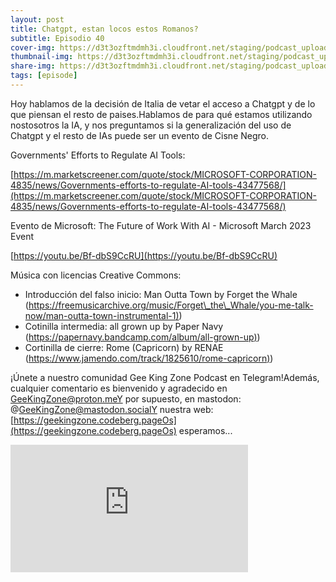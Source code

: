 ```yaml
---
layout: post
title: Chatgpt, estan locos estos Romanos?
subtitle: Episodio 40
cover-img: https://d3t3ozftmdmh3i.cloudfront.net/staging/podcast_uploaded_episode/14743809/14743809-1691157355695-0b36b4eae2a72.jpg
thumbnail-img: https://d3t3ozftmdmh3i.cloudfront.net/staging/podcast_uploaded_episode/14743809/14743809-1691157355695-0b36b4eae2a72.jpg
share-img: https://d3t3ozftmdmh3i.cloudfront.net/staging/podcast_uploaded_episode/14743809/14743809-1691157355695-0b36b4eae2a72.jpg
tags: [episode]
---
```


Hoy hablamos de la decisión de Italia de vetar el acceso a Chatgpt y de lo que piensan el resto de paises.Hablamos de para qué estamos utilizando nostosotros la IA, y nos preguntamos si la generalización del uso de Chatgpt y el resto de IAs puede ser un evento de Cisne Negro.

Governments' Efforts to Regulate AI Tools:

[https://m.marketscreener.com/quote/stock/MICROSOFT-CORPORATION-4835/news/Governments-efforts-to-regulate-AI-tools-43477568/](https://m.marketscreener.com/quote/stock/MICROSOFT-CORPORATION-4835/news/Governments-efforts-to-regulate-AI-tools-43477568/)

Evento de Microsoft: The Future of Work With AI - Microsoft March 2023 Event

[https://youtu.be/Bf-dbS9CcRU](https://youtu.be/Bf-dbS9CcRU)

Música con licencias Creative Commons:

*   Introducción del falso inicio: Man Outta Town by Forget the Whale ([https://freemusicarchive.org/music/Forget\_the\_Whale/you-me-talk-now/man-outta-town-instrumental-1)](https://freemusicarchive.org/music/Forget\_the\_Whale/you-me-talk-now/man-outta-town-instrumental-1))
*   Cotinilla intermedia: all grown up by Paper Navy ([https://papernavy.bandcamp.com/album/all-grown-up)](https://papernavy.bandcamp.com/album/all-grown-up))
*   Cortinilla de cierre: Rome (Capricorn) by RENAE ([https://www.jamendo.com/track/1825610/rome-capricorn)](https://www.jamendo.com/track/1825610/rome-capricorn))

  

¡Únete a nuestro comunidad Gee King Zone Podcast en Telegram!Además, cualquier comentario es bienvenido y agradecido en GeeKingZone@proton.meY por supuesto, en mastodon: @GeeKingZone@mastodon.socialY nuestra web: [https://geekingzone.codeberg.pageOs](https://geekingzone.codeberg.pageOs) esperamos...

  
<iframe src='https://podcasters.spotify.com/pod/show/geekingzone/embed/episodes/Chatgpt--estn-locos-estos-Romanos-e22g36f' height='204px' width='380px' frameborder='0' scrolling='no'></iframe>